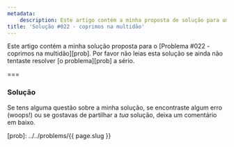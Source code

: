 ```yaml
---
metadata:
    description: Este artigo contém a minha proposta de solução para um dos problemas deste blogue.
title: 'Solução #022 - coprimos na multidão'
---
```


Este artigo contém a minha solução proposta para o [Problema #022 - coprimos na multidão][prob]. Por favor não leias esta solução se ainda não tentaste resolver [o problema][prob] a sério.

===

### Solução



Se tens alguma questão sobre a minha solução, se encontraste algum erro (woops!) ou se gostavas de partilhar a *tua* solução, deixa um comentário em baixo.

[prob]: ../../problems/{{ page.slug }}

